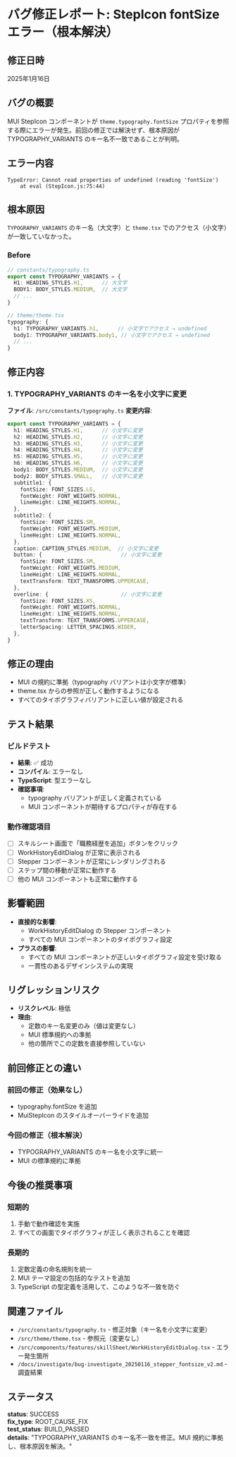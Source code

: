 # バグ修正レポート: StepIcon fontSize エラー（根本解決）

## 修正日時
2025年1月16日

## バグの概要
MUI StepIcon コンポーネントが `theme.typography.fontSize` プロパティを参照する際にエラーが発生。前回の修正では解決せず、根本原因が TYPOGRAPHY_VARIANTS のキー名不一致であることが判明。

## エラー内容
```
TypeError: Cannot read properties of undefined (reading 'fontSize')
    at eval (StepIcon.js:75:44)
```

## 根本原因
`TYPOGRAPHY_VARIANTS` のキー名（大文字）と `theme.tsx` でのアクセス（小文字）が一致していなかった。

### Before
```typescript
// constants/typography.ts
export const TYPOGRAPHY_VARIANTS = {
  H1: HEADING_STYLES.H1,      // 大文字
  BODY1: BODY_STYLES.MEDIUM,  // 大文字
  // ...
}

// theme/theme.tsx
typography: {
  h1: TYPOGRAPHY_VARIANTS.h1,      // 小文字でアクセス → undefined
  body1: TYPOGRAPHY_VARIANTS.body1, // 小文字でアクセス → undefined
  // ...
}
```

## 修正内容

### 1. TYPOGRAPHY_VARIANTS のキー名を小文字に変更
**ファイル**: `/src/constants/typography.ts`
**変更内容**: 
```typescript
export const TYPOGRAPHY_VARIANTS = {
  h1: HEADING_STYLES.H1,      // 小文字に変更
  h2: HEADING_STYLES.H2,      // 小文字に変更
  h3: HEADING_STYLES.H3,      // 小文字に変更
  h4: HEADING_STYLES.H4,      // 小文字に変更
  h5: HEADING_STYLES.H5,      // 小文字に変更
  h6: HEADING_STYLES.H6,      // 小文字に変更
  body1: BODY_STYLES.MEDIUM,  // 小文字に変更
  body2: BODY_STYLES.SMALL,   // 小文字に変更
  subtitle1: {
    fontSize: FONT_SIZES.LG,
    fontWeight: FONT_WEIGHTS.NORMAL,
    lineHeight: LINE_HEIGHTS.NORMAL,
  },
  subtitle2: {
    fontSize: FONT_SIZES.SM,
    fontWeight: FONT_WEIGHTS.MEDIUM,
    lineHeight: LINE_HEIGHTS.NORMAL,
  },
  caption: CAPTION_STYLES.MEDIUM,  // 小文字に変更
  button: {                         // 小文字に変更
    fontSize: FONT_SIZES.SM,
    fontWeight: FONT_WEIGHTS.MEDIUM,
    lineHeight: LINE_HEIGHTS.NORMAL,
    textTransform: TEXT_TRANSFORMS.UPPERCASE,
  },
  overline: {                       // 小文字に変更
    fontSize: FONT_SIZES.XS,
    fontWeight: FONT_WEIGHTS.NORMAL,
    lineHeight: LINE_HEIGHTS.NORMAL,
    textTransform: TEXT_TRANSFORMS.UPPERCASE,
    letterSpacing: LETTER_SPACINGS.WIDER,
  },
}
```

## 修正の理由
- MUI の規約に準拠（typography バリアントは小文字が標準）
- theme.tsx からの参照が正しく動作するようになる
- すべてのタイポグラフィバリアントに正しい値が設定される

## テスト結果

### ビルドテスト
- **結果**: ✅ 成功
- **コンパイル**: エラーなし
- **TypeScript**: 型エラーなし
- **確認事項**: 
  - typography バリアントが正しく定義されている
  - MUI コンポーネントが期待するプロパティが存在する

### 動作確認項目
- [ ] スキルシート画面で「職務経歴を追加」ボタンをクリック
- [ ] WorkHistoryEditDialog が正常に表示される
- [ ] Stepper コンポーネントが正常にレンダリングされる
- [ ] ステップ間の移動が正常に動作する
- [ ] 他の MUI コンポーネントも正常に動作する

## 影響範囲
- **直接的な影響**: 
  - WorkHistoryEditDialog の Stepper コンポーネント
  - すべての MUI コンポーネントのタイポグラフィ設定
- **プラスの影響**: 
  - すべての MUI コンポーネントが正しいタイポグラフィ設定を受け取る
  - 一貫性のあるデザインシステムの実現

## リグレッションリスク
- **リスクレベル**: 極低
- **理由**: 
  - 定数のキー名変更のみ（値は変更なし）
  - MUI 標準規約への準拠
  - 他の箇所でこの定数を直接参照していない

## 前回修正との違い
### 前回の修正（効果なし）
- typography.fontSize を追加
- MuiStepIcon のスタイルオーバーライドを追加

### 今回の修正（根本解決）
- TYPOGRAPHY_VARIANTS のキー名を小文字に統一
- MUI の標準規約に準拠

## 今後の推奨事項

### 短期的
1. 手動で動作確認を実施
2. すべての画面でタイポグラフィが正しく表示されることを確認

### 長期的
1. 定数定義の命名規則を統一
2. MUI テーマ設定の包括的なテストを追加
3. TypeScript の型定義を活用して、このような不一致を防ぐ

## 関連ファイル
- `/src/constants/typography.ts` - 修正対象（キー名を小文字に変更）
- `/src/theme/theme.tsx` - 参照元（変更なし）
- `/src/components/features/skillSheet/WorkHistoryEditDialog.tsx` - エラー発生箇所
- `/docs/investigate/bug-investigate_20250116_stepper_fontsize_v2.md` - 調査結果

## ステータス
**status**: SUCCESS  
**fix_type**: ROOT_CAUSE_FIX  
**test_status**: BUILD_PASSED  
**details**: "TYPOGRAPHY_VARIANTS のキー名不一致を修正。MUI 規約に準拠し、根本原因を解決。"